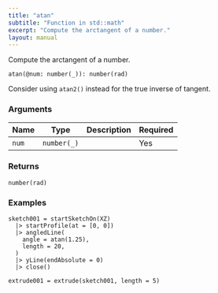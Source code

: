 ```yaml
---
title: "atan"
subtitle: "Function in std::math"
excerpt: "Compute the arctangent of a number."
layout: manual
---
```


Compute the arctangent of a number.

```kcl
atan(@num: number(_)): number(rad)
```

Consider using `atan2()` instead for the true inverse of tangent.

### Arguments

| Name | Type | Description | Required |
|----------|------|-------------|----------|
| `num` | `number(_)` |  | Yes |

### Returns

`number(rad)`


### Examples

```kcl
sketch001 = startSketchOn(XZ)
  |> startProfile(at = [0, 0])
  |> angledLine(
    angle = atan(1.25),
    length = 20,
  )
  |> yLine(endAbsolute = 0)
  |> close()

extrude001 = extrude(sketch001, length = 5)
```



